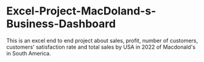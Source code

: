# Excel-Project-MacDoland-s-Business-Dashboard
This is an excel end to end project about sales, profit, number of customers, customers' satisfaction rate and total sales by USA in 2022 of Macdonald's in South America.
